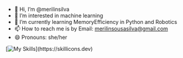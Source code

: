 - 👋 Hi, I’m @merilinsilva
- 👀 I’m interested in machine learning
- 🌱 I’m currently learning MemoryEfficiency in Python and Robotics
- 📫 How to reach me is by Email: merilinsousasilva@gmail.com
- 😄 Pronouns: she/her

<!---
merilinsilva/merilinsilva is a ✨ special ✨ repository because its `README.md` (this file) appears on your GitHub profile.
You can click the Preview link to take a look at your changes.
--->
[![My Skills](https://skillicons.dev/icons?i=discord,docker,git,github,gitlab,latex,linkedin,perl,py,stackoverflow,sklearn,vscode,lua,)](https://skillicons.dev)
